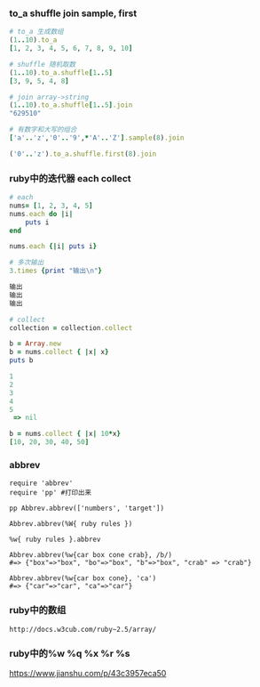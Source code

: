 ### to_a shuffle join  sample, first

```ruby
# to_a 生成数组
(1..10).to_a
[1, 2, 3, 4, 5, 6, 7, 8, 9, 10]

# shuffle 随机取数
(1..10).to_a.shuffle[1..5]
[3, 9, 5, 4, 8]

# join array->string
(1..10).to_a.shuffle[1..5].join
"629510"

# 有数字和大写的组合
['a'..'z','0'..'9',*'A'..'Z'].sample(8).join

('0'..'z').to_a.shuffle.first(8).join
```

### ruby中的迭代器 each collect 
```ruby
# each
nums= [1, 2, 3, 4, 5]
nums.each do |i|
	puts i
end

nums.each {|i| puts i}

# 多次输出
3.times {print "输出\n"}

输出
输出
输出

# collect
collection = collection.collect

b = Array.new
b = nums.collect { |x| x}
puts b

1
2
3
4
5
 => nil

b = nums.collect { |x| 10*x} 
[10, 20, 30, 40, 50]
```

### abbrev
```
require 'abbrev'
require 'pp' #打印出来

pp Abbrev.abbrev(['numbers', 'target'])

Abbrev.abbrev(%W{ ruby rules })

%w{ ruby rules }.abbrev

Abbrev.abbrev(%w{car box cone crab}, /b/)
#=> {"box"=>"box", "bo"=>"box", "b"=>"box", "crab" => "crab"}

Abbrev.abbrev(%w{car box cone}, 'ca')
#=> {"car"=>"car", "ca"=>"car"}
```

### ruby中的数组
```
http://docs.w3cub.com/ruby~2.5/array/
```


### ruby中的%w %q %x %r %s

https://www.jianshu.com/p/43c3957eca50